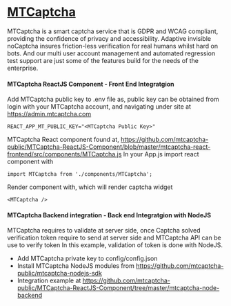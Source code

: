 # [MTCaptcha](https://www.mtcaptcha.com)
MTCaptcha is a smart captcha service that is GDPR and WCAG compliant, providing the confidence of privacy and accessibility. Adaptive invisible noCaptcha insures friction-less verification for real humans whilst hard on bots. And our multi user account management and automated regression test support are just some of the features build for the needs of the enterprise.  


#### MTCaptcha ReactJS Component - Front End Integratgion
Add MTCaptcha public key to .env file as, public key can be obtained from login with your MTCaptcha account, and navigating under site at https://admin.mtcaptcha.com
```
REACT_APP_MT_PUBLIC_KEY="<MTCaptcha Public Key>"
```


MTCaptcha React component found at, https://github.com/mtcaptcha-public/MTCaptcha-ReactJS-Component/blob/master/mtcaptcha-react-frontend/src/components/MTCaptcha.js
In your App.js import react component with
```
import MTCaptcha from './components/MTCaptcha';
```

Render component with, which will render captcha widget
```
<MTCaptcha />
```

#### MTCaptcha Backend integration - Back end Integratgion with NodeJS
MTCaptcha requires to validate at server side, once Captcha solved verification token require to send at server side and MTCaptcha API can be use to verify token
In this example, validation of token is done with NodeJS.

- Add MTCaptcha private key to config/config.json
- Install MTCaptcha NodeJS modules from https://github.com/mtcaptcha-public/mtcaptcha-nodejs-sdk
- Integration example at https://github.com/mtcaptcha-public/MTCaptcha-ReactJS-Component/tree/master/mtcaptcha-node-backend
